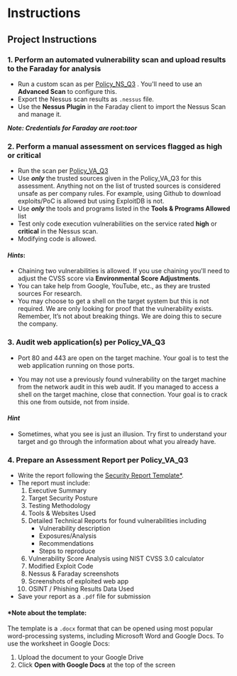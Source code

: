<h1 class="chakra-heading css-iuea7g">Instructions</h1></div><div class="css-0"><div class="css-1m96lhp"><div class="css-u8svcc"><div class="copy-length css-0"><div class="ureact-markdown css-tc5hjw"><h2 class="chakra-heading css-lb1dt4">Project Instructions</h2>
<h3 class="chakra-heading css-1yztwzy">1. Perform an automated vulnerability scan and upload results to the Faraday  for analysis</h3>
<ul role="list" class="css-19qh3zo"><li class="css-cvpopp">Run a custom scan as per <a target="_blank" rel="noopener noreferrer" class="chakra-link css-otuu82" href="https://video.udacity-data.com/topher/2021/April/6084518b_updated-policy-ns-q3/updated-policy-ns-q3.pdf" node="[object Object]">Policy_NS_Q3</a> . You'll need to use an <strong>Advanced Scan</strong> to configure this.</li><li class="css-cvpopp">Export the Nessus scan results as <code class="chakra-code css-p3l7io">.nessus</code> file.</li><li class="css-cvpopp">Use the <strong>Nessus Plugin</strong> in the Faraday client to import the Nessus Scan and manage it.</li></ul>
<p class="chakra-text css-o3oz8b"><em class="chakra-text css-o3oz8b"><strong>Note: Credentials for Faraday are root:toor</strong></em></p></div></div></div></div><div class="css-1m96lhp"><div class="css-u8svcc"><div class="copy-length css-0"><div class="ureact-markdown css-tc5hjw"><h3 class="chakra-heading css-1yztwzy">2. Perform a manual assessment on services flagged as <strong>high</strong> or <strong>critical</strong></h3>
<ul role="list" class="css-19qh3zo"><li class="css-cvpopp">Run the scan per <a target="_blank" rel="noopener noreferrer" class="chakra-link css-otuu82" href="https://video.udacity-data.com/topher/2020/October/5f8ce89b_policy-va-q3/policy-va-q3.pdf" node="[object Object]">Policy_VA_Q3</a></li><li class="css-cvpopp">Use <em class="chakra-text css-o3oz8b"><strong>only</strong></em> the trusted sources given in the Policy_VA_Q3 for this assessment. Anything not on the list of trusted sources is considered unsafe as per company rules. For example, using Github to download exploits/PoC is allowed but using ExploitDB is not.</li><li class="css-cvpopp">Use <em class="chakra-text css-o3oz8b"><strong>only</strong></em> the tools and programs listed in the <strong>Tools &amp; Programs Allowed</strong> list</li><li class="css-cvpopp">Test only code execution vulnerabilities on the service rated <strong>high</strong> or <strong>critical</strong> in the Nessus scan.</li><li class="css-cvpopp">Modifying code is allowed.</li></ul>
<h4 class="chakra-heading css-xozg3x"><em class="chakra-text css-o3oz8b"><strong>Hints</strong></em>:</h4>
<ul role="list" class="css-19qh3zo"><li class="css-cvpopp">Chaining two vulnerabilities is allowed. If you use chaining you'll need to adjust the CVSS score via <strong>Environmental Score Adjustments</strong>.</li><li class="css-cvpopp">You can take help from Google, YouTube, etc., as they are trusted sources For research.</li><li class="css-cvpopp">You may choose to get a shell on the target system but this is not required. We are only looking for proof that the vulnerability exists. Remember, It’s not about breaking things. We are doing this to secure the company.</li></ul></div></div></div></div><div class="css-1m96lhp"><div class="css-u8svcc"><div class="copy-length css-0"><div class="ureact-markdown css-tc5hjw"><h3 class="chakra-heading css-1yztwzy">3.  Audit web application(s) per Policy_VA_Q3</h3>
<ul role="list" class="css-19qh3zo"><li class="css-cvpopp">
<p class="chakra-text css-o3oz8b">Port 80 and 443 are open on the target machine. Your goal is to test the web application running on those ports.</p>
</li><li class="css-cvpopp">
<p class="chakra-text css-o3oz8b">You may not use a previously found vulnerability on the target machine from the network audit in this web audit. If you managed to access a shell on the target machine, close that connection. Your goal is to crack this one from outside, not from inside.</p>
</li></ul>
<h4 class="chakra-heading css-xozg3x"><em class="chakra-text css-o3oz8b"><strong>Hint</strong></em></h4>
<ul role="list" class="css-19qh3zo"><li class="css-cvpopp">Sometimes, what you see is just an illusion. Try first to understand your target and go through the information about what you already have.</li></ul></div></div></div></div><div class="css-1m96lhp"><div class="css-u8svcc"><div class="copy-length css-0"><div class="ureact-markdown css-tc5hjw"><h3 class="chakra-heading css-1yztwzy">4. Prepare an Assessment Report per Policy_VA_Q3</h3>
<ul role="list" class="css-19qh3zo"><li class="css-cvpopp">Write the report following the <a target="_blank" rel="noopener noreferrer" class="chakra-link css-otuu82" href="https://video.udacity-data.com/topher/2020/December/5fda6fda_project-report-template-12-15-20/project-report-template-12-15-20.docx" node="[object Object]">Security Report Template*</a>.</li><li class="css-cvpopp">The report must include:
<ol role="list" class="css-124kmyc"><li class="css-cvpopp">Executive Summary</li><li class="css-cvpopp">Target Security Posture</li><li class="css-cvpopp">Testing Methodology</li><li class="css-cvpopp">Tools &amp; Websites Used</li><li class="css-cvpopp">Detailed Technical Reports for found vulnerabilities including
<ul role="list" class="css-19qh3zo"><li class="css-cvpopp">Vulnerability description</li><li class="css-cvpopp">Exposures/Analysis</li><li class="css-cvpopp">Recommendations</li><li class="css-cvpopp">Steps to reproduce</li></ul>
</li><li class="css-cvpopp">Vulnerability Score Analysis using NIST CVSS 3.0 calculator</li><li class="css-cvpopp">Modified Exploit Code</li><li class="css-cvpopp">Nessus &amp; Faraday screenshots</li><li class="css-cvpopp">Screenshots of exploited web app</li><li class="css-cvpopp">OSINT / Phishing Results Data Used</li></ol>
</li><li class="css-cvpopp">Save your report as a <code class="chakra-code css-p3l7io">.pdf</code> file for submission</li></ul>
<h4 class="chakra-heading css-xozg3x">*Note about the template:</h4>
<p class="chakra-text css-o3oz8b">The template is a <code class="chakra-code css-p3l7io">.docx</code> format that can be opened using most popular word-processing systems, including Microsoft Word and Google Docs.  To use the worksheet in Google Docs:</p>
<ol role="list" class="css-13a5a39"><li class="css-cvpopp">Upload the document to your Google Drive</li><li class="css-cvpopp">Click <strong>Open with Google Docs</strong> at the top of the screen</li></ol></div></div></div></div><div class="css-1m96lhp"><div class="css-u8svcc"><div role="group" aria-labelledby="title" class="css-1do9afp">
